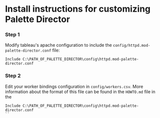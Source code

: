 # Install instructions for customizing Palette Director

### Step 1

Modify tableau's apache configuration to include the `config/httpd.mod-palette-director.conf` file:

```
Include C:\PATH_OF_PALETTE_DIRECTOR\config\httpd.mod-palette-director.conf
```

### Step 2

Edit your worker bindings configuration in `config/workers.csv`. More
information about the format of this file can be found in the `HOWTO.md`
file in the

```
Include C:\PATH_OF_PALETTE_DIRECTOR\config\httpd.mod-palette-director.conf
``


